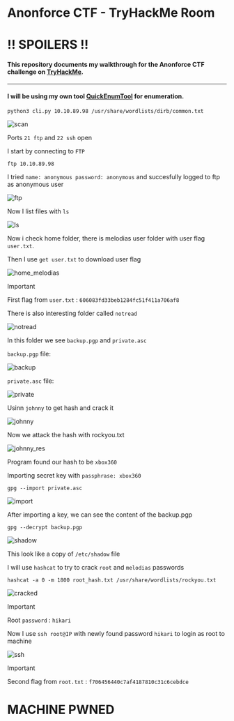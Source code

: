 # Anonforce CTF - TryHackMe Room
# **!! SPOILERS !!**
#### This repository documents my walkthrough for the **Anonforce** CTF challenge on [TryHackMe](https://tryhackme.com/r/room/bsidesgtanonforce). 
---
#### I will be using  my own tool [QuickEnumTool](https://github.com/KamilCzajczyk/QuickEnumTool) for enumeration.

```
python3 cli.py 10.10.89.98 /usr/share/wordlists/dirb/common.txt 
```

![scan](imgs/scan.png "scan")

Ports `21 ftp` and ` 22 ssh ` open


I start by connecting to `FTP` 


``` 
ftp 10.10.89.98
```


I tried `name: anonymous password: anonymous` and succesfully logged to ftp as anonymous user


![ftp](imgs/ftp.png "ftp")

Now I list files with `ls`

![ls](imgs/ls.png "ls")

Now i check home folder, there is melodias user folder with user flag `user.txt`. 

Then I use `get user.txt` to download user flag

![home_melodias](imgs/home_melodias.png "home_melodias")

> [!IMPORTANT]
> First flag from `user.txt` : `606083fd33beb1284fc51f411a706af8`

There is also interesting folder called `notread`

![notread](imgs/notread.png "notread")

In this folder we see `backup.pgp` and `private.asc`

`backup.pgp` file:

![backup](imgs/backup.png "backup")

`private.asc` file:

![private](imgs/private.png "private")

Usinn `johnny` to get hash and crack it 

![johnny](imgs/johnny.png "johnny")

Now we attack the hash with rockyou.txt

![johnny_res](imgs/johnny_res.png "johnny_res")

Program found our hash to be `xbox360`

Importing secret key with `passphrase: xbox360`

``` 
gpg --import private.asc
```

![import](imgs/import.png "import")

After importing a key, we can see the content of the backup.pgp

``` 
gpg --decrypt backup.pgp
```

![shadow](imgs/shadow.png "shadow")

This look like a copy of `/etc/shadow` file

I will use `hashcat` to try to crack `root` and `melodias` passwords

```
hashcat -a 0 -m 1800 root_hash.txt /usr/share/wordlists/rockyou.txt 
```


![cracked](imgs/cracked.png "cracked")

> [!IMPORTANT]
> Root  `password` : `hikari`

Now I use `ssh root@IP` with newly found password `hikari` to login as root to machine

![ssh](imgs/ssh.png "ssh")

> [!IMPORTANT]
> Second flag from `root.txt` : `f706456440c7af4187810c31c6cebdce`

# MACHINE PWNED
